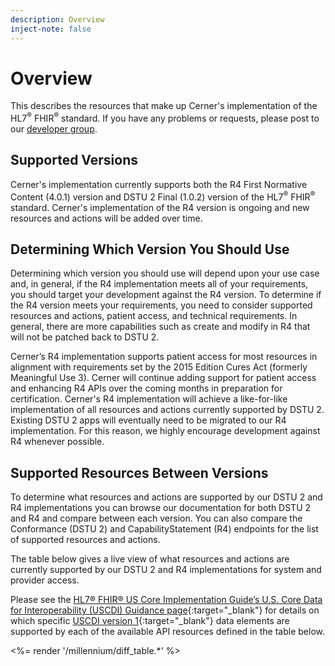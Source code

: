 ```yaml
---
description: Overview
inject-note: false
---
```


# Overview

This describes the resources that make up Cerner's implementation of the HL7<sup>®</sup> FHIR<sup>®</sup> standard. If 
you have any problems or requests, please post to our [developer group](https://groups.google.com/d/forum/cerner-fhir-developers).




## Supported Versions

Cerner's implementation currently supports both the R4 First Normative Content (4.0.1) version and DSTU 2 Final (1.0.2) 
version of the HL7<sup>®</sup> FHIR<sup>®</sup> standard. Cerner's implementation of the R4 version is ongoing and new 
resources and actions will be added over time.

## Determining Which Version You Should Use

Determining which version you should use will depend upon your use case and, in general, if the R4 implementation meets 
all of your requirements, you should target your development against the R4 version. To determine if the R4 version 
meets your requirements, you need to consider supported resources and actions, patient access, and technical requirements. 
In general, there are more capabilities such as create and modify in R4 that will not be patched back to DSTU 2.

Cerner’s R4 implementation supports patient access for most resources in alignment with requirements set by the 2015 
Edition Cures Act (formerly Meaningful Use 3). Cerner will continue adding support for patient access and enhancing R4
APIs over the coming months in preparation for certification. Cerner's R4 implementation will achieve a like-for-like 
implementation of all resources and actions currently supported by DSTU 2. Existing DSTU 2 apps will eventually need 
to be migrated to our R4 implementation. For this reason, we highly encourage development against R4 whenever possible.

## Supported Resources Between Versions
To determine what resources and actions are supported by our DSTU 2 and R4 implementations you can browse our 
documentation for both DSTU 2 and R4 and compare between each version. You can also compare the Conformance (DSTU 2) and 
CapabilityStatement (R4) endpoints for the list of supported resources and actions.

The table below gives a live view of what resources and actions are currently supported by our DSTU 2 and R4 
implementations for system and provider access.

Please see the [HL7® FHIR® US Core Implementation Guide’s U.S. Core Data for Interoperability (USCDI) Guidance page](https://hl7.org/fhir/us/core/STU4/general-guidance.html#us-core-data-for-interoperability){:target="_blank"} for details on which specific [USCDI version 1](https://www.healthit.gov/isa/united-states-core-data-interoperability-uscdi#uscdi-v1){:target="_blank"} data elements are supported by each of the available API resources defined in the table below.

<%= render '/millennium/diff_table.*' %>
